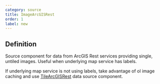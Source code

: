 ```yaml
---
category: source
title: ImageArcGISRest
order: 1
label: new
---
```


## Definition

Source component for data from ArcGIS Rest services providing single, untiled images. Useful when underlying map service has labels.

If underlying map service is not using labels, take advantage of ol image caching and use [TileArcGISRest](/components/tile-arcgis-reset/overview) data source component.
